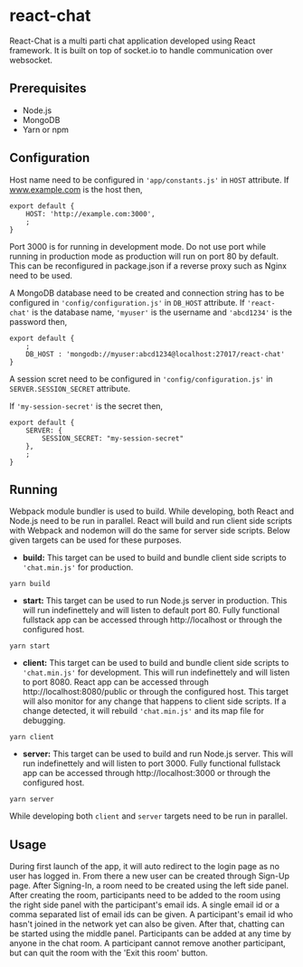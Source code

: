 # react-chat

React-Chat is a multi parti chat application developed using React framework. It is built on top of socket.io to handle communication over websocket.

## Prerequisites
- Node.js
- MongoDB
- Yarn or npm
 
## Configuration
Host name need to be configured in `'app/constants.js'` in `HOST` attribute.
If www.example.com is the host then,
```
export default {
	HOST: 'http://example.com:3000',
	;
}
```
Port 3000 is for running in development mode. Do not use port while running in production mode as production will run on port 80 by default. This can be reconfigured in package.json if a reverse proxy such as Nginx need to be used.

A MongoDB database need to be created and connection string has to be configured in `'config/configuration.js'` in `DB_HOST` attribute.
If `'react-chat'` is the database name, `'myuser'` is the username and `'abcd1234'` is the password then,
```
export default {
	;
	DB_HOST : 'mongodb://myuser:abcd1234@localhost:27017/react-chat'
}
```

A session scret need to be configured in `'config/configuration.js'` in `SERVER.SESSION_SECRET` attribute.

If `'my-session-secret'` is the secret then,
```
export default {
    SERVER: {
		SESSION_SECRET: "my-session-secret"
	},
	;
}
```

## Running
Webpack module bundler is used to build. While developing, both React and Node.js need to be run in parallel. React will build and run client side scripts with Webpack and nodemon will do the same for server side scripts. Below given targets can be used for these purposes.

- **build:** This target can be used to build and bundle client side scripts to `'chat.min.js'` for production.
```
yarn build
```
- **start:** This target can be used to run Node.js server in production. This will run indefinettely and will listen to default port 80. Fully functional fullstack app can be accessed through http://localhost or through the configured host.
```
yarn start
```
- **client:** This target can be used to build and bundle client side scripts to `'chat.min.js'` for development. This will run indefinettely and will listen to port 8080. React app can be accessed through http://localhost:8080/public or through the configured host. This target will also monitor for any change that happens to client side scripts. If a change detected, it will rebuild `'chat.min.js'` and its map file for debugging.
```
yarn client
```
- **server:** This target can be used to build and run Node.js server. This will run indefinettely and will listen to port 3000. Fully functional fullstack app can be accessed through http://localhost:3000  or through the configured host.
```
yarn server
```

While developing both `client` and `server` targets need to be run in parallel.

## Usage

During first launch of the app, it will auto redirect to the login page as no user has logged in. From there a new user can be created through Sign-Up page. After Signing-In, a room need to be created using the left side panel. After creating the room, participants need to be added to the room using the right side panel with the participant's email ids. A single email id or a comma separated list of email ids can be given. A participant's email id who hasn't joined in the network yet can also be given. After that, chatting can be started using the middle panel. Participants can be added at any time by anyone in the chat room. A participant cannot remove another participant, but can quit the room with the 'Exit this room' button.
